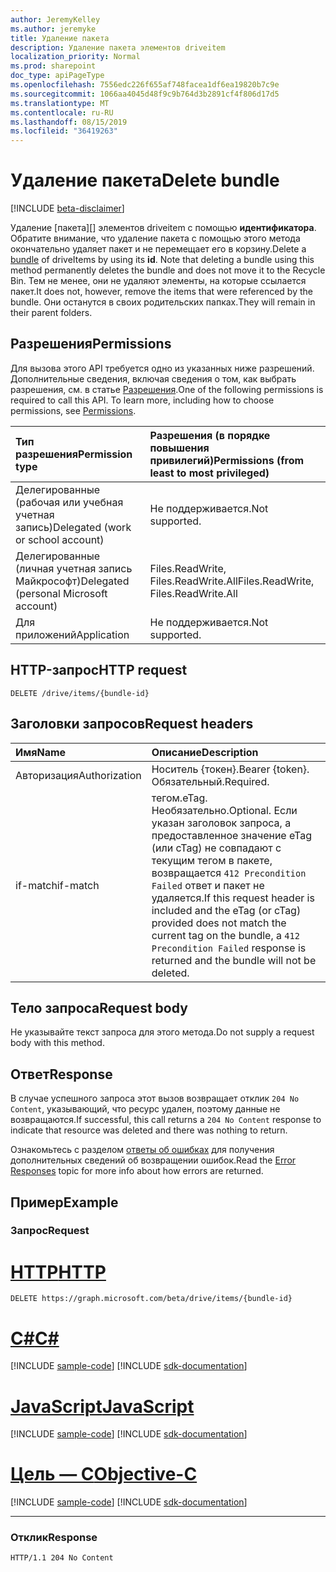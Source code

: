 ```yaml
---
author: JeremyKelley
ms.author: jeremyke
title: Удаление пакета
description: Удаление пакета элементов driveitem
localization_priority: Normal
ms.prod: sharepoint
doc_type: apiPageType
ms.openlocfilehash: 7556edc226f655af748facea1df6ea19820b7c9e
ms.sourcegitcommit: 1066aa4045d48f9c9b764d3b2891cf4f806d17d5
ms.translationtype: MT
ms.contentlocale: ru-RU
ms.lasthandoff: 08/15/2019
ms.locfileid: "36419263"
---
```

# <a name="delete-bundle"></a><span data-ttu-id="68db3-103">Удаление пакета</span><span class="sxs-lookup"><span data-stu-id="68db3-103">Delete bundle</span></span>

[!INCLUDE [beta-disclaimer](../../includes/beta-disclaimer.md)]

<span data-ttu-id="68db3-104">Удаление [пакета][] элементов driveitem с помощью **идентификатора**. Обратите внимание, что удаление пакета с помощью этого метода окончательно удаляет пакет и не перемещает его в корзину.</span><span class="sxs-lookup"><span data-stu-id="68db3-104">Delete a [bundle][] of driveItems by using its **id**. Note that deleting a bundle using this method permanently deletes the bundle and does not move it to the Recycle Bin.</span></span>
<span data-ttu-id="68db3-105">Тем не менее, они не удаляют элементы, на которые ссылается пакет.</span><span class="sxs-lookup"><span data-stu-id="68db3-105">It does not, however, remove the items that were referenced by the bundle.</span></span>
<span data-ttu-id="68db3-106">Они останутся в своих родительских папках.</span><span class="sxs-lookup"><span data-stu-id="68db3-106">They will remain in their parent folders.</span></span>

## <a name="permissions"></a><span data-ttu-id="68db3-107">Разрешения</span><span class="sxs-lookup"><span data-stu-id="68db3-107">Permissions</span></span>

<span data-ttu-id="68db3-p102">Для вызова этого API требуется одно из указанных ниже разрешений. Дополнительные сведения, включая сведения о том, как выбрать разрешения, см. в статье [Разрешения](/graph/permissions-reference).</span><span class="sxs-lookup"><span data-stu-id="68db3-p102">One of the following permissions is required to call this API. To learn more, including how to choose permissions, see [Permissions](/graph/permissions-reference).</span></span>

|<span data-ttu-id="68db3-110">Тип разрешения</span><span class="sxs-lookup"><span data-stu-id="68db3-110">Permission type</span></span>      | <span data-ttu-id="68db3-111">Разрешения (в порядке повышения привилегий)</span><span class="sxs-lookup"><span data-stu-id="68db3-111">Permissions (from least to most privileged)</span></span>              |
|:--------------------|:---------------------------------------------------------|
|<span data-ttu-id="68db3-112">Делегированные (рабочая или учебная учетная запись)</span><span class="sxs-lookup"><span data-stu-id="68db3-112">Delegated (work or school account)</span></span> | <span data-ttu-id="68db3-113">Не поддерживается.</span><span class="sxs-lookup"><span data-stu-id="68db3-113">Not supported.</span></span>                             |
|<span data-ttu-id="68db3-114">Делегированные (личная учетная запись Майкрософт)</span><span class="sxs-lookup"><span data-stu-id="68db3-114">Delegated (personal Microsoft account)</span></span> | <span data-ttu-id="68db3-115">Files.ReadWrite, Files.ReadWrite.All</span><span class="sxs-lookup"><span data-stu-id="68db3-115">Files.ReadWrite, Files.ReadWrite.All</span></span>   |
|<span data-ttu-id="68db3-116">Для приложений</span><span class="sxs-lookup"><span data-stu-id="68db3-116">Application</span></span>          | <span data-ttu-id="68db3-117">Не поддерживается.</span><span class="sxs-lookup"><span data-stu-id="68db3-117">Not supported.</span></span>                                           |

## <a name="http-request"></a><span data-ttu-id="68db3-118">HTTP-запрос</span><span class="sxs-lookup"><span data-stu-id="68db3-118">HTTP request</span></span>

<!-- { "blockType": "ignored" } -->

```http
DELETE /drive/items/{bundle-id}
```

## <a name="request-headers"></a><span data-ttu-id="68db3-119">Заголовки запросов</span><span class="sxs-lookup"><span data-stu-id="68db3-119">Request headers</span></span>

| <span data-ttu-id="68db3-120">Имя</span><span class="sxs-lookup"><span data-stu-id="68db3-120">Name</span></span>          | <span data-ttu-id="68db3-121">Описание</span><span class="sxs-lookup"><span data-stu-id="68db3-121">Description</span></span>  |
|:------------- |:------------ |
| <span data-ttu-id="68db3-122">Авторизация</span><span class="sxs-lookup"><span data-stu-id="68db3-122">Authorization</span></span> | <span data-ttu-id="68db3-123">Носитель \{токен\}.</span><span class="sxs-lookup"><span data-stu-id="68db3-123">Bearer \{token\}.</span></span> <span data-ttu-id="68db3-124">Обязательный.</span><span class="sxs-lookup"><span data-stu-id="68db3-124">Required.</span></span> |
| <span data-ttu-id="68db3-125">if-match</span><span class="sxs-lookup"><span data-stu-id="68db3-125">if-match</span></span>      | <span data-ttu-id="68db3-126">тегом.</span><span class="sxs-lookup"><span data-stu-id="68db3-126">eTag.</span></span> <span data-ttu-id="68db3-127">Необязательно.</span><span class="sxs-lookup"><span data-stu-id="68db3-127">Optional.</span></span> <span data-ttu-id="68db3-128">Если указан заголовок запроса, а предоставленное значение eTag (или cTag) не совпадают с текущим тегом в пакете, возвращается `412 Precondition Failed` ответ и пакет не удаляется.</span><span class="sxs-lookup"><span data-stu-id="68db3-128">If this request header is included and the eTag (or cTag) provided does not match the current tag on the bundle, a `412 Precondition Failed` response is returned and the bundle will not be deleted.</span></span>

## <a name="request-body"></a><span data-ttu-id="68db3-129">Тело запроса</span><span class="sxs-lookup"><span data-stu-id="68db3-129">Request body</span></span>

<span data-ttu-id="68db3-130">Не указывайте текст запроса для этого метода.</span><span class="sxs-lookup"><span data-stu-id="68db3-130">Do not supply a request body with this method.</span></span>

## <a name="response"></a><span data-ttu-id="68db3-131">Ответ</span><span class="sxs-lookup"><span data-stu-id="68db3-131">Response</span></span>

<span data-ttu-id="68db3-132">В случае успешного запроса этот вызов возвращает отклик `204 No Content`, указывающий, что ресурс удален, поэтому данные не возвращаются.</span><span class="sxs-lookup"><span data-stu-id="68db3-132">If successful, this call returns a `204 No Content` response to indicate that resource was deleted and there was nothing to return.</span></span>

<span data-ttu-id="68db3-133">Ознакомьтесь с разделом [ответы об ошибках][error-response] для получения дополнительных сведений об возвращении ошибок.</span><span class="sxs-lookup"><span data-stu-id="68db3-133">Read the [Error Responses][error-response] topic for more info about how errors are returned.</span></span>

## <a name="example"></a><span data-ttu-id="68db3-134">Пример</span><span class="sxs-lookup"><span data-stu-id="68db3-134">Example</span></span>

### <a name="request"></a><span data-ttu-id="68db3-135">Запрос</span><span class="sxs-lookup"><span data-stu-id="68db3-135">Request</span></span>


# <a name="httptabhttp"></a>[<span data-ttu-id="68db3-136">HTTP</span><span class="sxs-lookup"><span data-stu-id="68db3-136">HTTP</span></span>](#tab/http)
<!-- { "blockType": "request", "name": "delete-bundle" } -->

```http
DELETE https://graph.microsoft.com/beta/drive/items/{bundle-id}
```
# <a name="ctabcsharp"></a>[<span data-ttu-id="68db3-137">C#</span><span class="sxs-lookup"><span data-stu-id="68db3-137">C#</span></span>](#tab/csharp)
[!INCLUDE [sample-code](../includes/snippets/csharp/delete-bundle-csharp-snippets.md)]
[!INCLUDE [sdk-documentation](../includes/snippets/snippets-sdk-documentation-link.md)]

# <a name="javascripttabjavascript"></a>[<span data-ttu-id="68db3-138">JavaScript</span><span class="sxs-lookup"><span data-stu-id="68db3-138">JavaScript</span></span>](#tab/javascript)
[!INCLUDE [sample-code](../includes/snippets/javascript/delete-bundle-javascript-snippets.md)]
[!INCLUDE [sdk-documentation](../includes/snippets/snippets-sdk-documentation-link.md)]

# <a name="objective-ctabobjc"></a>[<span data-ttu-id="68db3-139">Цель — C</span><span class="sxs-lookup"><span data-stu-id="68db3-139">Objective-C</span></span>](#tab/objc)
[!INCLUDE [sample-code](../includes/snippets/objc/delete-bundle-objc-snippets.md)]
[!INCLUDE [sdk-documentation](../includes/snippets/snippets-sdk-documentation-link.md)]

---


### <a name="response"></a><span data-ttu-id="68db3-140">Отклик</span><span class="sxs-lookup"><span data-stu-id="68db3-140">Response</span></span>

<!-- { "blockType": "response" } -->

```http
HTTP/1.1 204 No Content
```


[bundle]: ../resources/bundle.md
[error-response]: /graph/errors

<!-- {
  "type": "#page.annotation",
  "description": "Delete a bundle from OneDrive",
  "keywords": "delete,existing bundle,onedrive",
  "section": "documentation",
  "tocPath": "Bundles/Delete"
} -->
